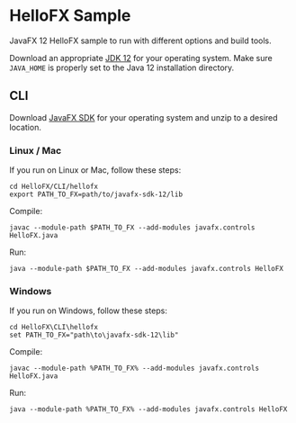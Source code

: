 # HelloFX Sample

JavaFX 12 HelloFX sample to run with different options and build tools.

Download an appropriate [JDK 12](https://jdk.java.net/12/) for your operating system. Make sure `JAVA_HOME` 
is properly set to the Java 12 installation directory. 

## CLI

Download [JavaFX SDK](https://gluonhq.com/products/javafx/) for your operating 
system and unzip to a desired location.

### Linux / Mac

If you run on Linux or Mac, follow these steps:

    cd HelloFX/CLI/hellofx
    export PATH_TO_FX=path/to/javafx-sdk-12/lib

Compile:

    javac --module-path $PATH_TO_FX --add-modules javafx.controls HelloFX.java

Run:

    java --module-path $PATH_TO_FX --add-modules javafx.controls HelloFX

### Windows

If you run on Windows, follow these steps:

    cd HelloFX\CLI\hellofx
    set PATH_TO_FX="path\to\javafx-sdk-12\lib"

Compile:

    javac --module-path %PATH_TO_FX% --add-modules javafx.controls HelloFX.java

Run:
    
    java --module-path %PATH_TO_FX% --add-modules javafx.controls HelloFX